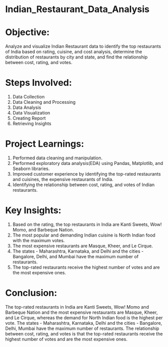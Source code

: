 # Indian_Restaurant_Data_Analysis
# Objective: 
Analyze and visualize Indian Restaurant data to identify the top restaurants of India based on rating, cuisine, and cost analysis, determine the distribution of restaurants by city and state, and find the relationship between cost, rating, and votes.

# Steps Involved:
1. Data Collection
2. Data Cleaning and Processing
3. Data Analysis
4. Data Visualization
5. Creating Report
6. Retrieving Insights

# Project Learnings:
1. Performed data cleaning and manipulation.
2. Performed exploratory data analysis(EDA) using Pandas, Matplotlib, and Seaborn libraries.
3. Improved customer experience by identifying the top-rated restaurants and cuisines, the expensive restaurants of India.
4. Identifying the relationship between cost, rating, and votes of Indian restaurants.

# Key Insights:
1. Based on the rating, the top restaurants in India are Kanti Sweets, Wow! Momo, and Barbeque Nation.
2. The most popular and demanding Indian cuisine is North Indian food with the maximum votes.
3. The most expensive restaurants are Masque, Kheer, and Le Cirque.
4. The states - Maharashtra, Karnataka, and Delhi and the cities - Bangalore, Delhi, and Mumbai have the maximum number of restaurants.
5. The top-rated restaurants receive the highest number of votes and are the most expensive ones.

# Conclusion:
The top-rated restaurants in India are Kanti Sweets, Wow! Momo and Barbeque Nation and the most expensive restaurants are Masque, Kheer, and Le Cirque, whereas the demand for North Indian food is the highest per vote. The states - Maharashtra, Karnataka, Delhi and the cities - Bangalore, Delhi, Mumbai have the maximum number of restaurants. The relationship between cost, rating, and votes is that the top-rated restaurants receive the highest number of votes and are the most expensive ones.
